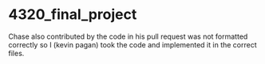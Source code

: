 # 4320_final_project

Chase also contributed by the code in his pull request was not formatted correctly so I (kevin pagan) took the code and implemented it in the correct files.
